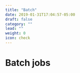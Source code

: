 ```yaml
---
title: "Batch"
date: 2019-01-31T17:04:57-05:00
draft: false
category: ""
lead: ""
weight: 0
icon: check
---
```


# Batch jobs
